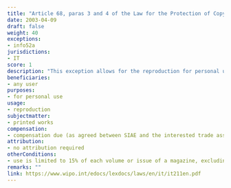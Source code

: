 ```yaml
---
title: "Article 68, paras 3 and 4 of the Law for the Protection of Copyright and Neighbouring Rights"
date: 2003-04-09 
draft: false
weight: 40
exceptions:
- info52a
jurisdictions:
- IT
score: 1
description: "This exception allows for the reproduction for personal use of intellectual works, with the exception of sheet music, made by means of photocopying, xerocopying or like means, limited to the 15% of each volume or issue of a magazine, excluding advertising pages. A remuneration to the authors and publishers of works published in printed form which have been reproduced is due by those responsible for the premises or copy centres, where copying or xerocopying machines or like reproduction systems are utilized or made available to third parties, even for free." 
beneficiaries:
- any user
purposes: 
- for personal use
usage:
- reproduction
subjectmatter:
- printed works
compensation:
- compensation due (as agreed between SIAE and the interested trade associations; remuneration cannot be less than the average per-page-price determined each year by ISTAT2 per reproduced page)
attribution: 
- no attribution required
otherConditions: 
- use is limited to 15% of each volume or issue of a magazine, excluding advertising pages
remarks: ""
link: https://www.wipo.int/edocs/lexdocs/laws/en/it/it211en.pdf
---
```

